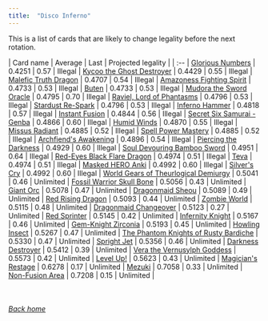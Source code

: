 ```yaml
---
title:  "Disco Inferno"
---
```


This is a list of cards that are likely to change legality before the next rotation.

| Card name | Average | Last | Projected legality |
| :-- |
[Glorious Numbers](https://db.ygoprodeck.com/card/?search=Glorious%20Numbers) | 0.4251 | 0.57 | Illegal |
[Kycoo the Ghost Destroyer](https://db.ygoprodeck.com/card/?search=Kycoo%20the%20Ghost%20Destroyer) | 0.4429 | 0.55 | Illegal |
[Malefic Truth Dragon](https://db.ygoprodeck.com/card/?search=Malefic%20Truth%20Dragon) | 0.4707 | 0.54 | Illegal |
[Amazoness Fighting Spirit](https://db.ygoprodeck.com/card/?search=Amazoness%20Fighting%20Spirit) | 0.4733 | 0.53 | Illegal |
[Buten](https://db.ygoprodeck.com/card/?search=Buten) | 0.4733 | 0.53 | Illegal |
[Mudora the Sword Oracle](https://db.ygoprodeck.com/card/?search=Mudora%20the%20Sword%20Oracle) | 0.4795 | 0.70 | Illegal |
[Raviel, Lord of Phantasms](https://db.ygoprodeck.com/card/?search=Raviel,%20Lord%20of%20Phantasms) | 0.4796 | 0.53 | Illegal |
[Stardust Re-Spark](https://db.ygoprodeck.com/card/?search=Stardust%20Re-Spark) | 0.4796 | 0.53 | Illegal |
[Inferno Hammer](https://db.ygoprodeck.com/card/?search=Inferno%20Hammer) | 0.4818 | 0.57 | Illegal |
[Instant Fusion](https://db.ygoprodeck.com/card/?search=Instant%20Fusion) | 0.4844 | 0.56 | Illegal |
[Secret Six Samurai - Genba](https://db.ygoprodeck.com/card/?search=Secret%20Six%20Samurai%20-%20Genba) | 0.4866 | 0.60 | Illegal |
[Humid Winds](https://db.ygoprodeck.com/card/?search=Humid%20Winds) | 0.4870 | 0.55 | Illegal |
[Missus Radiant](https://db.ygoprodeck.com/card/?search=Missus%20Radiant) | 0.4885 | 0.52 | Illegal |
[Spell Power Mastery](https://db.ygoprodeck.com/card/?search=Spell%20Power%20Mastery) | 0.4885 | 0.52 | Illegal |
[Archfiend's Awakening](https://db.ygoprodeck.com/card/?search=Archfiend's%20Awakening) | 0.4896 | 0.54 | Illegal |
[Piercing the Darkness](https://db.ygoprodeck.com/card/?search=Piercing%20the%20Darkness) | 0.4929 | 0.60 | Illegal |
[Soul Devouring Bamboo Sword](https://db.ygoprodeck.com/card/?search=Soul%20Devouring%20Bamboo%20Sword) | 0.4951 | 0.64 | Illegal |
[Red-Eyes Black Flare Dragon](https://db.ygoprodeck.com/card/?search=Red-Eyes%20Black%20Flare%20Dragon) | 0.4974 | 0.51 | Illegal |
[Teva](https://db.ygoprodeck.com/card/?search=Teva) | 0.4974 | 0.51 | Illegal |
[Masked HERO Anki](https://db.ygoprodeck.com/card/?search=Masked%20HERO%20Anki) | 0.4992 | 0.60 | Illegal |
[Silver's Cry](https://db.ygoprodeck.com/card/?search=Silver's%20Cry) | 0.4992 | 0.60 | Illegal |
[World Gears of Theurlogical Demiurgy](https://db.ygoprodeck.com/card/?search=World%20Gears%20of%20Theurlogical%20Demiurgy) | 0.5041 | 0.46 | Unlimited |
[Fossil Warrior Skull Bone](https://db.ygoprodeck.com/card/?search=Fossil%20Warrior%20Skull%20Bone) | 0.5056 | 0.43 | Unlimited |
[Giant Orc](https://db.ygoprodeck.com/card/?search=Giant%20Orc) | 0.5078 | 0.47 | Unlimited |
[Dragonmaid Sheou](https://db.ygoprodeck.com/card/?search=Dragonmaid%20Sheou) | 0.5089 | 0.49 | Unlimited |
[Red Rising Dragon](https://db.ygoprodeck.com/card/?search=Red%20Rising%20Dragon) | 0.5093 | 0.44 | Unlimited |
[Zombie World](https://db.ygoprodeck.com/card/?search=Zombie%20World) | 0.5115 | 0.48 | Unlimited |
[Dragonmaid Changeover](https://db.ygoprodeck.com/card/?search=Dragonmaid%20Changeover) | 0.5123 | 0.27 | Unlimited |
[Red Sprinter](https://db.ygoprodeck.com/card/?search=Red%20Sprinter) | 0.5145 | 0.42 | Unlimited |
[Infernity Knight](https://db.ygoprodeck.com/card/?search=Infernity%20Knight) | 0.5167 | 0.46 | Unlimited |
[Gem-Knight Zirconia](https://db.ygoprodeck.com/card/?search=Gem-Knight%20Zirconia) | 0.5193 | 0.45 | Unlimited |
[Howling Insect](https://db.ygoprodeck.com/card/?search=Howling%20Insect) | 0.5267 | 0.47 | Unlimited |
[The Phantom Knights of Rusty Bardiche](https://db.ygoprodeck.com/card/?search=The%20Phantom%20Knights%20of%20Rusty%20Bardiche) | 0.5330 | 0.47 | Unlimited |
[Spright Jet](https://db.ygoprodeck.com/card/?search=Spright%20Jet) | 0.5356 | 0.46 | Unlimited |
[Darkness Destroyer](https://db.ygoprodeck.com/card/?search=Darkness%20Destroyer) | 0.5412 | 0.39 | Unlimited |
[Vera the Vernusylph Goddess](https://db.ygoprodeck.com/card/?search=Vera%20the%20Vernusylph%20Goddess) | 0.5573 | 0.42 | Unlimited |
[Level Up!](https://db.ygoprodeck.com/card/?search=Level%20Up!) | 0.5623 | 0.43 | Unlimited |
[Magician's Restage](https://db.ygoprodeck.com/card/?search=Magician's%20Restage) | 0.6278 | 0.17 | Unlimited |
[Mezuki](https://db.ygoprodeck.com/card/?search=Mezuki) | 0.7058 | 0.33 | Unlimited |
[Non-Fusion Area](https://db.ygoprodeck.com/card/?search=Non-Fusion%20Area) | 0.7208 | 0.15 | Unlimited |

<br>

###### [Back home](index)